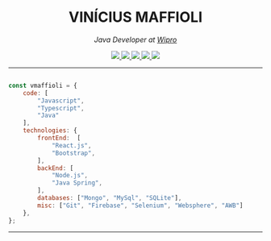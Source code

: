 <h1 align="center">VINÍCIUS MAFFIOLI</h1></center>
<p align="center"><em>Java Developer at <a href="http://www.wipro.com">Wipro</a> 
</em></p>

<p align="center">
<a href="mailto:vinimaffioli@gmail.com">
<img src="https://img.shields.io/badge/Gmail-D14836?style=for-the-badge&logo=gmail&logoColor=white"/>
</a><a href="https://viniciusmaffioli.herokuapp.com">
<img src="https://img.shields.io/badge/WebProfile-25D366?style=for-the-badge&color=purple"/>
</a><a href="https://www.linkedin.com/in/vinicius-maffioli/">
<img src="https://img.shields.io/badge/LinkedIn-0077B5?style=for-the-badge&logo=linkedin&logoColor=white"/>
</a><a href="https://www.hackerrank.com/vinimaffioli">
<img src="https://img.shields.io/badge/HackerRank-25D366?style=for-the-badge&logo=hackerrank&logoColor=green&color=black">
</a><a href="https://www.npmjs.com/settings/vmaffioli/packages">
<img src="https://img.shields.io/badge/npm-CB3837?style=for-the-badge&logo=npm&logoColor=white"/>
</a>
</p>

--- 

```javascript 

const vmaffioli = {
    code: [
        "Javascript",
        "Typescript",
        "Java"
    ],
    technologies: {
        frontEnd:  [
            "React.js",
            "Bootstrap",
        ],
        backEnd: [
            "Node.js",
            "Java Spring",
        ],
        databases: ["Mongo", "MySql", "SQLite"],
        misc: ["Git", "Firebase", "Selenium", "Websphere", "AWB"]
    },
};

```

---
